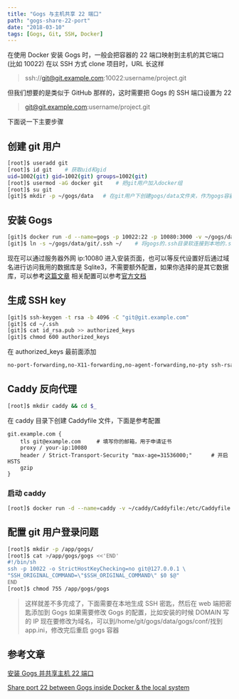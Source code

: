 ```yaml
---
title: "Gogs 与主机共享 22 端口"
path: "gogs-share-22-port"
date: "2018-03-10"
tags: [Gogs, Git, SSH, Docker]
---
```


在使用 Docker 安装 Gogs 时，一般会把容器的 22 端口映射到主机的其它端口(比如 10022)
在以 SSH 方式 clone 项目时，URL 长这样

> ssh://git@git.example.com:10022:username/project.git

但我们想要的是类似于 GitHub 那样的，这时需要把 Gogs 的 SSH 端口设置为 22

> git@git.example.com:username/project.git

<!-- more -->

下面说一下主要步骤

## 创建 git 用户

```bash
[root]$ useradd git
[root]$ id git    # 获取uid和gid
uid=1002(git) gid=1002(git) groups=1002(git)
[root]$ usermod -aG docker git    # 把git用户加入docker组
[root]$ su git
[git]$ mkdir -p ~/gogs/data   # 在git用户下创建gogs/data文件夹，作为gogs容器主要数据的挂载目录
```

## 安装 Gogs

```bash
[git]$ docker run -d --name=gogs -p 10022:22 -p 10080:3000 -v ~/gogs/data:/data -e "PUID=1002" -e "PGID=1002" --restart=always gogs/gogs     # PUID PGID与上面获取的uid gid保持一致
[git]$ ln -s ~/gogs/data/git/.ssh ~/    # 将gogs的.ssh目录软连接到本地的.ssh
```

现在可以通过服务器外网 ip:10080 进入安装页面，也可以等反代设置好后通过域名进行访问我用的数据库是 Sqlite3，不需要额外配置，如果你选择的是其它数据库，可以参考[这篇文章](https://www.jianshu.com/p/424627516ef6)
相关配置可以参考[官方文档](https://gogs.io/docs/advanced/configuration_cheat_sheet)

## 生成 SSH key

```bash
[git]$ ssh-keygen -t rsa -b 4096 -C "git@git.example.com"
[git]$ cd ~/.ssh
[git]$ cat id_rsa.pub >> authorized_keys
[git]$ chmod 600 authorized_keys
```

在 authorized_keys 最前面添加

```bash
no-port-forwarding,no-X11-forwarding,no-agent-forwarding,no-pty ssh-rsa AAAAB3NzaC1y..........YGedddqAN6w== git@git.example.com
```

## Caddy 反向代理

```bash
[root]$ mkdir caddy && cd $_
```

在 caddy 目录下创建 Caddyfile 文件，下面是参考配置

    git.example.com {
        tls git@example.com     # 填写你的邮箱，用于申请证书
        proxy / your-ip:10080
        header / Strict-Transport-Security "max-age=31536000;"      # 开启HSTS
        gzip
    }

### 启动 caddy

```bash
[root]$ docker run -d --name=caddy -v ~/caddy/Caddyfile:/etc/Caddyfile -v ~/.caddy:/root/.caddy -p 80:80 -p 443:443 --restart=always abiosoft/caddy
```

## 配置 git 用户登录问题

```bash
[root]$ mkdir -p /app/gogs/
[root]$ cat >/app/gogs/gogs <<'END'
#!/bin/sh
ssh -p 10022 -o StrictHostKeyChecking=no git@127.0.0.1 \
"SSH_ORIGINAL_COMMAND=\"$SSH_ORIGINAL_COMMAND\" $0 $@"
END
[root]$ chmod 755 /app/gogs/gogs
```

> 这样就差不多完成了，下面需要在本地生成 SSH 密匙，然后在 web 端把密匙添加到 Gogs
> 如果需要修改 Gogs 的配置，比如安装的时候 DOMAIN 写的 IP 现在要修改为域名，可以到/home/git/gogs/data/gogs/conf/找到 app.ini，修改完后重启 gogs 容器

## 参考文章

[安装 Gogs 并共享主机 22 端口](http://notes.guoliangwu.com/2018/01/09/Install-and-configure-Gogs-with-openSSH-Server/)

[Share port 22 between Gogs inside Docker & the local system](http://www.ateijelo.com/blog/2016/07/09/share-port-22-between-docker-gogs-ssh-and-local-system)

